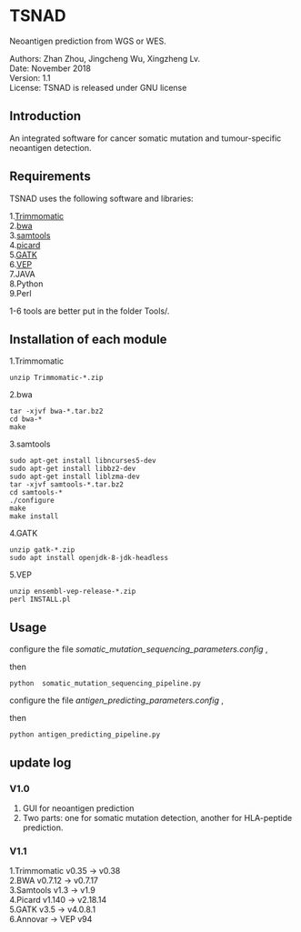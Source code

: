 # TSNAD
 
 Neoantigen prediction from WGS or WES.    
   
 Authors: Zhan Zhou, Jingcheng Wu, Xingzheng Lv.  
 Date: November 2018  
 Version: 1.1  
 License: TSNAD is released under GNU license  

## Introduction  

An integrated software for cancer somatic mutation and tumour-specific neoantigen detection.  

## Requirements
TSNAD uses the following software and libraries:  
  	
1.[Trimmomatic](http://www.usadellab.org/cms/uploads/supplementary/Trimmomatic/Trimmomatic-Src-0.38.zip)  
2.[bwa](https://sourceforge.net/projects/bio-bwa/files/bwa-0.7.17.tar.bz2/download)  
3.[samtools](https://sourceforge.net/projects/samtools/files/latest/download)  
4.[picard](https://github.com/broadinstitute/picard/releases/download/2.18.15/picard.jar)    
5.[GATK](https://github.com/broadinstitute/gatk/releases/download/4.0.11.0/gatk-4.0.11.0.zip)   
6.[VEP](https://github.com/Ensembl/ensembl-vep/archive/release/94.zip)   
7.JAVA     
8.Python    
9.Perl   
  
1-6 tools are better put in the folder Tools/.   

## Installation of each module
1.Trimmomatic   

	unzip Trimmomatic-*.zip

2.bwa

	tar -xjvf bwa-*.tar.bz2
	cd bwa-*
	make

3.samtools
	
	sudo apt-get install libncurses5-dev
	sudo apt-get install libbz2-dev
	sudo apt-get install liblzma-dev
	tar -xjvf samtools-*.tar.bz2
	cd samtools-*
	./configure
	make
	make install

4.GATK

	unzip gatk-*.zip
	sudo apt install openjdk-8-jdk-headless
	
5.VEP

	unzip ensembl-vep-release-*.zip
	perl INSTALL.pl

## Usage

configure the file *somatic_mutation_sequencing_parameters.config* ,

then 

	python  somatic_mutation_sequencing_pipeline.py

configure the file *antigen_predicting_parameters.config* ,

then 

	python antigen_predicting_pipeline.py

## update log

### V1.0 
1. GUI for neoantigen prediction  
2. Two parts: one for somatic mutation detection, another for HLA-peptide prediction.

### V1.1
1.Trimmomatic v0.35 -> v0.38  
2.BWA v0.7.12 -> v0.7.17  
3.Samtools v1.3 -> v1.9  
4.Picard v1.140 -> v2.18.14  
5.GATK v3.5 -> v4.0.8.1  
6.Annovar -> VEP v94  
 

  
 
